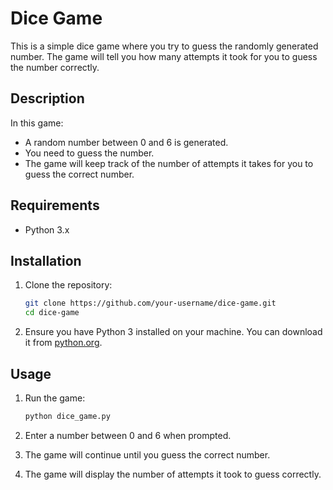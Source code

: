 # Dice Game

This is a simple dice game where you try to guess the randomly generated number. The game will tell you how many attempts it took for you to guess the number correctly.

## Description

In this game:
- A random number between 0 and 6 is generated.
- You need to guess the number.
- The game will keep track of the number of attempts it takes for you to guess the correct number.

## Requirements

- Python 3.x

## Installation

1. Clone the repository:
    ```bash
    git clone https://github.com/your-username/dice-game.git
    cd dice-game
    ```

2. Ensure you have Python 3 installed on your machine. You can download it from [python.org](https://www.python.org/).

## Usage

1. Run the game:
    ```bash
    python dice_game.py
    ```

2. Enter a number between 0 and 6 when prompted.

3. The game will continue until you guess the correct number.

4. The game will display the number of attempts it took to guess correctly.


